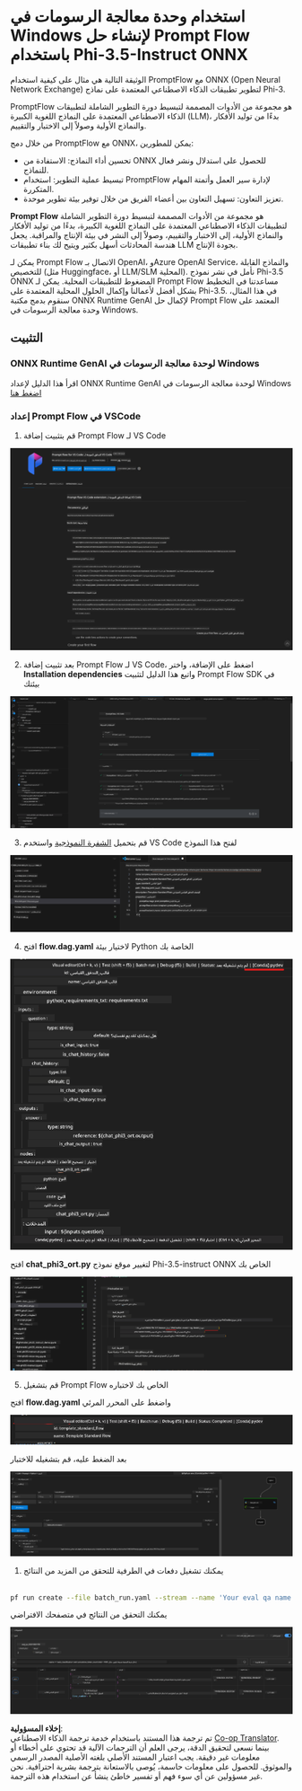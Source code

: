 <!--
CO_OP_TRANSLATOR_METADATA:
{
  "original_hash": "92e7dac1e5af0dd7c94170fdaf6860fe",
  "translation_date": "2025-03-27T11:13:18+00:00",
  "source_file": "md\\02.Application\\01.TextAndChat\\Phi3\\UsingPromptFlowWithONNX.md",
  "language_code": "ar"
}
-->
# استخدام وحدة معالجة الرسومات في Windows لإنشاء حل Prompt Flow باستخدام Phi-3.5-Instruct ONNX

الوثيقة التالية هي مثال على كيفية استخدام PromptFlow مع ONNX (Open Neural Network Exchange) لتطوير تطبيقات الذكاء الاصطناعي المعتمدة على نماذج Phi-3.

PromptFlow هو مجموعة من الأدوات المصممة لتبسيط دورة التطوير الشاملة لتطبيقات الذكاء الاصطناعي المعتمدة على النماذج اللغوية الكبيرة (LLM)، بدءًا من توليد الأفكار والنماذج الأولية وصولاً إلى الاختبار والتقييم.

من خلال دمج PromptFlow مع ONNX، يمكن للمطورين:

- تحسين أداء النماذج: الاستفادة من ONNX للحصول على استدلال ونشر فعال للنماذج.
- تبسيط عملية التطوير: استخدام PromptFlow لإدارة سير العمل وأتمتة المهام المتكررة.
- تعزيز التعاون: تسهيل التعاون بين أعضاء الفريق من خلال توفير بيئة تطوير موحدة.

**Prompt Flow** هو مجموعة من الأدوات المصممة لتبسيط دورة التطوير الشاملة لتطبيقات الذكاء الاصطناعي المعتمدة على النماذج اللغوية الكبيرة، بدءًا من توليد الأفكار والنماذج الأولية، إلى الاختبار والتقييم، وصولاً إلى النشر في بيئة الإنتاج والمراقبة. يجعل هندسة المحادثات أسهل بكثير ويتيح لك بناء تطبيقات LLM بجودة الإنتاج.

يمكن لـ Prompt Flow الاتصال بـ OpenAI، وAzure OpenAI Service، والنماذج القابلة للتخصيص (مثل Huggingface، أو LLM/SLM المحلية). نأمل في نشر نموذج Phi-3.5 ONNX المضغوط للتطبيقات المحلية. يمكن لـ Prompt Flow مساعدتنا في التخطيط بشكل أفضل لأعمالنا وإكمال الحلول المحلية المعتمدة على Phi-3.5. في هذا المثال، سنقوم بدمج مكتبة ONNX Runtime GenAI لإكمال حل Prompt Flow المعتمد على وحدة معالجة الرسومات في Windows.

## **التثبيت**

### **ONNX Runtime GenAI لوحدة معالجة الرسومات في Windows**

اقرأ هذا الدليل لإعداد ONNX Runtime GenAI لوحدة معالجة الرسومات في Windows [اضغط هنا](./ORTWindowGPUGuideline.md)

### **إعداد Prompt Flow في VSCode**

1. قم بتثبيت إضافة Prompt Flow لـ VS Code

![pfvscode](../../../../../../translated_images/pfvscode.79f42ae5dd93ed35c19d6d978ae75831fef40e0b8440ee48b893b5a0597d2260.ar.png)

2. بعد تثبيت إضافة Prompt Flow لـ VS Code، اضغط على الإضافة، واختر **Installation dependencies** واتبع هذا الدليل لتثبيت Prompt Flow SDK في بيئتك

![pfsetup](../../../../../../translated_images/pfsetup.0c82d99c7760aac29833b37faf4329e67e22279b1c5f37a73724dfa9ebaa32ee.ar.png)

3. قم بتحميل [الشفرة النموذجية](../../../../../../code/09.UpdateSamples/Aug/pf/onnx_inference_pf) واستخدم VS Code لفتح هذا النموذج

![pfsample](../../../../../../translated_images/pfsample.7bf40b133a558d86356dd6bc0e480bad2659d9c5364823dae9b3e6784e6f2d25.ar.png)

4. افتح **flow.dag.yaml** لاختيار بيئة Python الخاصة بك

![pfdag](../../../../../../translated_images/pfdag.c5eb356fa3a96178cd594de9a5da921c4bbe646a9946f32aa20d344ccbeb51a0.ar.png)

   افتح **chat_phi3_ort.py** لتغيير موقع نموذج Phi-3.5-instruct ONNX الخاص بك

![pfphi](../../../../../../translated_images/pfphi.fff4b0afea47c92c8481174dbf3092823906fca5b717fc642f78947c3e5bbb39.ar.png)

5. قم بتشغيل Prompt Flow الخاص بك لاختباره

افتح **flow.dag.yaml** واضغط على المحرر المرئي

![pfv](../../../../../../translated_images/pfv.7af6ecd65784a98558b344ba69b5ba6233876823fb435f163e916a632394fc1e.ar.png)

بعد الضغط عليه، قم بتشغيله للاختبار

![pfflow](../../../../../../translated_images/pfflow.9697e0fda67794bb0cf4b78d52e6f5a42002eec935bc2519933064afbbdd34f0.ar.png)

1. يمكنك تشغيل دفعات في الطرفية للتحقق من المزيد من النتائج

```bash

pf run create --file batch_run.yaml --stream --name 'Your eval qa name'    

```

يمكنك التحقق من النتائج في متصفحك الافتراضي

![pfresult](../../../../../../translated_images/pfresult.972eb57dd5bec646e1aa01148991ba8959897efea396e42cf9d7df259444878d.ar.png)

**إخلاء المسؤولية**:  
تم ترجمة هذا المستند باستخدام خدمة ترجمة الذكاء الاصطناعي [Co-op Translator](https://github.com/Azure/co-op-translator). بينما نسعى لتحقيق الدقة، يرجى العلم أن الترجمات الآلية قد تحتوي على أخطاء أو معلومات غير دقيقة. يجب اعتبار المستند الأصلي بلغته الأصلية المصدر الرسمي والموثوق. للحصول على معلومات حاسمة، يُوصى بالاستعانة بترجمة بشرية احترافية. نحن غير مسؤولين عن أي سوء فهم أو تفسير خاطئ ينشأ عن استخدام هذه الترجمة.